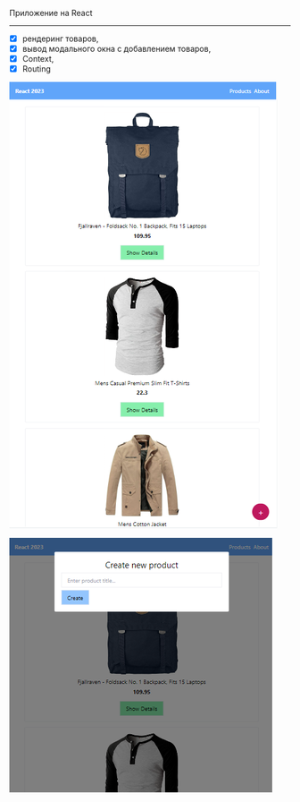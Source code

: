 Приложение на React
____________________________________________________

- [x] рендеринг товаров,
- [x] вывод модального окна с добавлением товаров,
- [x] Context,
- [x] Routing

![Cards](https://github.com/Karina088/react-project/raw/master/react__img/react-cards.png)

![Form](https://github.com/Karina088/react-project/raw/master/react__img/react-form.png)

